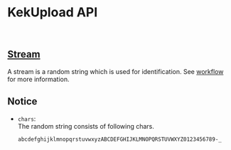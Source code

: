 # KekUpload API

<br>

<h2><a href="#">Stream</a></h2>

A stream is a random string which is used for identification. See <a href="../workflow">workflow</a> for more information.


## Notice

* `chars`: <br>
  The random string consists of following chars. <br>
  ```
  abcdefghijklmnopqrstuvwxyzABCDEFGHIJKLMNOPQRSTUVWXYZ0123456789-_
  ```

<br>